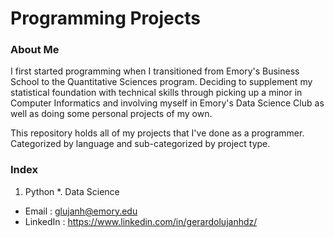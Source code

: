 # Programming Projects

### About Me

I first started programming when I transitioned from Emory's Business School to the Quantitative Sciences program. Deciding to supplement my statistical foundation with technical skills through picking up a minor in Computer Informatics and involving myself in Emory's Data Science Club as well as doing some personal projects of my own.

This repository holds all of my projects that I've done as a programmer. Categorized by language and sub-categorized by project type.

### Index

  1. Python
    *. Data Science
    
- Email : glujanh@emory.edu
- LinkedIn : https://www.linkedin.com/in/gerardolujanhdz/
